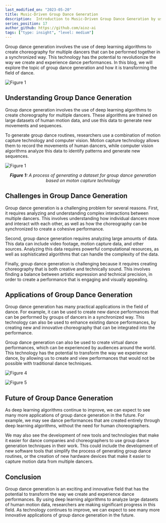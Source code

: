 ```yaml
---
last_modified_on: "2023-05-20"
title: Music-Driven Group Dance Generation 
description:  Introduction to Music-Driven Group Dance Generation by using Deep Learning
series_position: 17
author_github: https://github.com/aioz-ai
tags: ["type: insight", "level: medium"]
---
```

Group dance generation involves the use of deep learning algorithms to create choreography for multiple dancers that can be performed together in a synchronized way. This technology has the potential to revolutionize the way we create and experience dance performances. In this blog, we will explore the topic of group dance generation and how it is transforming the field of dance.

![Figure 1](https://vision.aioz.io/f/f1e08845e73b436cbe83/?dl=1)

## Understanding Group Dance Generation

Group dance generation involves the use of deep learning algorithms to create choreography for multiple dancers. These algorithms are trained on large datasets of human motion data, and use this data to generate new movements and sequences.

To generate group dance routines, researchers use a combination of motion capture technology and computer vision. Motion capture technology allows them to record the movements of human dancers, while computer vision algorithms analyze this data to identify patterns and generate new sequences.

![Figure 1](https://vision.aioz.io/f/52b25ff8c668432b9ec5/?dl=1)*<center>**Figure 1:** A process of generating a dataset for group dance generation based on moton capture technology </center>*

## Challenges in Group Dance Generation

Group dance generation is a challenging problem for several reasons. First, it requires analyzing and understanding complex interactions between multiple dancers. This involves understanding how individual dancers move and interact with each other, as well as how the choreography can be synchronized to create a cohesive performance.

Second, group dance generation requires analyzing large amounts of data. This data can include video footage, motion capture data, and other sources. Analyzing this data requires powerful computational resources, as well as sophisticated algorithms that can handle the complexity of the data.

Finally, group dance generation is challenging because it requires creating choreography that is both creative and technically sound. This involves finding a balance between artistic expression and technical precision, in order to create a performance that is engaging and visually appealing.

## Applications of Group Dance Generation

Group dance generation has many practical applications in the field of dance. For example, it can be used to create new dance performances that can be performed by groups of dancers in a synchronized way. This technology can also be used to enhance existing dance performances, by creating new and innovative choreography that can be integrated into the performance.

Group dance generation can also be used to create virtual dance performances, which can be experienced by audiences around the world. This technology has the potential to transform the way we experience dance, by allowing us to create and view performances that would not be possible with traditional dance techniques.

![Figure 4](https://vision.aioz.io/f/ba4e8af5157a4d97940d/?dl=1) 

![Figure 5](https://vision.aioz.io/f/0e60939a68e44265b0ac/?dl=1)
## Future of Group Dance Generation

As deep learning algorithms continue to improve, we can expect to see many more applications of group dance generation in the future. For example, we may see dance performances that are created entirely through deep learning algorithms, without the need for human choreographers.

We may also see the development of new tools and technologies that make it easier for dance companies and choreographers to use group dance generation techniques in their work. This could include the development of new software tools that simplify the process of generating group dance routines, or the creation of new hardware devices that make it easier to capture motion data from multiple dancers.

## Conclusion

Group dance generation is an exciting and innovative field that has the potential to transform the way we create and experience dance performances. By using deep learning algorithms to analyze large datasets of human motion data, researchers are making significant progress in this field. As technology continues to improve, we can expect to see many more innovative applications of group dance generation in the future.

